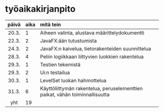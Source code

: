 # työaikakirjanpito

| päivä | aika | mitä tein  |
| :----:|:-----| :-----|
| 20.3. | 1    | Aiheen valinta, alustava määrittelydokumentti |
| 22.3. | 2    | JavaFX:ään tutustumista |
| 24.3. | 2    | JavaFX:n kaivelua, tietorakenteiden suunnittelua |
| 28.3. | 4    | Peliin logiikkaan liittyvien luokkien rakentelua |
| 29.3. | 1    | Testien tekemistä |
| 29.3. | 2    | Ui:n testailua |
| 30.3. | 1    | LevelSet luokan hahmottelua |
| 31.3. | 6    | Käyttöliittymän rakentelua, peruselementtien paikat, vähän toiminnallisuutta |
| yht   | 19   | | 
